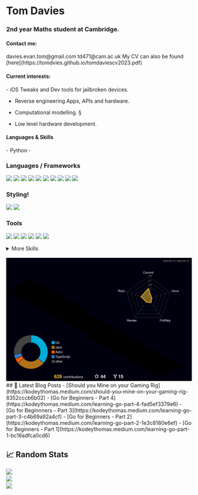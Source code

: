 <h1>Tom Davies</h1>
<h3>2nd year Maths student at Cambridge.</h3>
<h4>Contact me:</h4>
davies.evan.tom@gmail.com
td471@cam.ac.uk
My CV can also be found [here](https://tomdvies.github.io/tomdaviescv2023.pdf)

<h4>Current interests:</h4>
- iOS Tweaks and Dev tools for jailbroken devices.

- Reverse engineering Apps, APIs and hardware.

- Computational modelling.
§
- Low level hardware development.

<h4>Languages & Skills</h4>
- Python
-

### Languages / Frameworks

![](https://img.shields.io/badge/JavaScript-informational?style=flat&logo=JavaScript&logoColor=white&color=1abc9c)
![](https://img.shields.io/badge/TypeScript-informational?style=flat&logo=TypeScript&logoColor=white&color=1abc9c)
![](https://img.shields.io/badge/React-informational?style=flat&logo=react&logoColor=white&color=1abc9c)
![](https://img.shields.io/badge/Objective-C?style=flat&logo=C&logoColor=white&color=1abc9c)
![](https://img.shields.io/badge/NodeJS-informational?style=flat&logo=nodeJs&logoColor=white&color=1abc9c)
![](https://img.shields.io/badge/Go-informational?style=flat&logo=Go&logoColor=white&color=1abc9c)
![](https://img.shields.io/badge/PHP-informational?style=flat&logo=php&logoColor=white&color=1abc9c)
![](https://img.shields.io/badge/Yii2-informational?style=flat&logo=Yii2&logoColor=white&color=1abc9c)
![](https://img.shields.io/badge/NextJs-informational?style=flat&logo=next-js&color=1abc9c)
![](https://img.shields.io/badge/MySQL-informational?style=flat&logo=MySQL&color=1abc9c)


### Styling!

![](https://img.shields.io/badge/CSS3-informational?style=flat&logo=css3&logoColor=white&color=1abc9c)
![](https://img.shields.io/badge/Sass-informational?style=flat&logo=Sass&logoColor=white&color=1abc9c)



### Tools

![](https://img.shields.io/badge/NPM-informational?style=flat&logo=npm&logoColor=white&color=1abc9c)
![](https://img.shields.io/badge/Gulp-informational?style=flat&logo=gulp&logoColor=white&color=1abc9c)
![](https://img.shields.io/badge/Webpack-informational?style=flat&logo=webpack&logoColor=white&color=1abc9c)
![](https://img.shields.io/badge/AWS-informational?style=flat&logo=amazon-aws&logoColor=white&color=1Abc9c)
![](https://img.shields.io/badge/Postman-informational?style=flat&logo=Postman&logoColor=white&color=1Abc9c)
![](https://img.shields.io/badge/Swagger-informational?style=flat&logo=Swagger&logoColor=white&color=1Abc9c)

<details>
<summary>More Skills</summary>
<br>

![](https://img.shields.io/badge/MongoDB-informational?style=flat&logo=MongoDB&logoColor=white&color=1abc9c)
![](https://img.shields.io/badge/GitHub-informational?style=flat&logo=GitHub&logoColor=white&color=1abc9c)
![](https://img.shields.io/badge/Apache-informational?style=flat&logo=Apache&logoColor=white&color=1abc9c)
![](https://img.shields.io/badge/Linux-informational?style=flat&logo=linux&logoColor=white&color=1abc9c)

</details>

<br>
<img src="https://raw.githubusercontent.com/KodeyThomas/KodeyThomas/master/profile-3d-contrib/profile-night-rainbow.svg" />

<br>
## 📩 Latest Blog Posts
- [Should you Mine on your Gaming Rig](https://kodeythomas.medium.com/should-you-mine-on-your-gaming-rig-8352cccb6b02)
- [Go for Beginners - Part 4](https://kodeythomas.medium.com/learning-go-part-4-fad5ef3379e6)
- [Go for Beginnners - Part 3](https://kodeythomas.medium.com/learning-go-part-3-c4b69a92a4cf)
- [Go for Beginners - Part 2](https://kodeythomas.medium.com/learning-go-part-2-1e3c8180e6ef)
- [Go for Beginners - Part 1](https://kodeythomas.medium.com/learning-go-part-1-bc16adfca0cd6)


<br>

## &#x1f4c8; Random Stats
![](https://github-readme-stats.vercel.app/api?username=tomdvies&theme=dark&hide_border=false&include_all_commits=false&count_private=false)<br/>
![](https://github-readme-streak-stats.herokuapp.com/?user=tomdvies&theme=dark&hide_border=false)<br/>
![](https://github-readme-stats.vercel.app/api/top-langs/?username=tomdvies&theme=dark&hide_border=false&include_all_commits=false&count_private=false&layout=compact)
